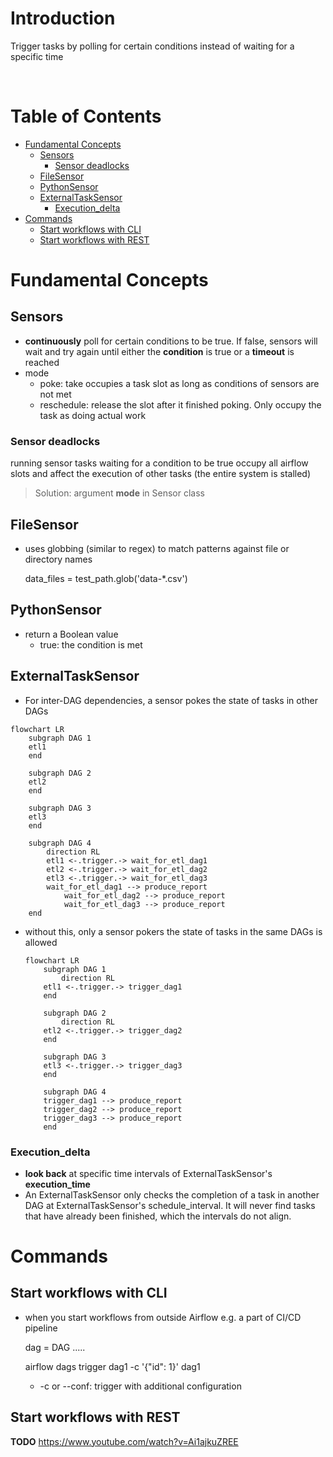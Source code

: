 <!-- omit in toc -->
# Introduction
Trigger tasks by polling for certain conditions instead of waiting for a specific time 

<br />

<!-- omit in toc -->
# Table of Contents
- [Fundamental Concepts](#fundamental-concepts)
  - [Sensors](#sensors)
    - [Sensor deadlocks](#sensor-deadlocks)
  - [FileSensor](#filesensor)
  - [PythonSensor](#pythonsensor)
  - [ExternalTaskSensor](#externaltasksensor)
    - [Execution_delta](#execution_delta)
- [Commands](#commands)
  - [Start workflows with CLI](#start-workflows-with-cli)
  - [Start workflows with REST](#start-workflows-with-rest)

# Fundamental Concepts

## Sensors
* **continuously** poll for certain conditions to be true. If false, sensors will wait and try again until either the **condition** is true or a **timeout** is reached
* mode 
  * poke: take occupies a task slot as long as conditions of sensors are not met
  * reschedule: release the slot after it finished poking. Only occupy the task as doing actual work

### Sensor deadlocks
running sensor tasks waiting for a condition to be true occupy all airflow slots and affect the execution of other tasks (the entire system is stalled)

> Solution: argument **mode** in Sensor class


## FileSensor
* uses globbing (similar to regex) to match patterns against file or directory names
    
    data_files = test_path.glob('data-*.csv')


## PythonSensor
* return a Boolean value
  * true: the condition is met


## ExternalTaskSensor
* For inter-DAG dependencies, a sensor pokes the state of tasks in other DAGs

```mermaid
flowchart LR
    subgraph DAG 1
    etl1 
    end

    subgraph DAG 2
    etl2 
    end

    subgraph DAG 3
    etl3 
    end

    subgraph DAG 4 
        direction RL
        etl1 <-.trigger.-> wait_for_etl_dag1
        etl2 <-.trigger.-> wait_for_etl_dag2
        etl3 <-.trigger.-> wait_for_etl_dag3
        wait_for_etl_dag1 --> produce_report
            wait_for_etl_dag2 --> produce_report
            wait_for_etl_dag3 --> produce_report
    end

```

  * without this, only a sensor pokers the state of tasks in the same DAGs is allowed

    ```mermaid
    flowchart LR
        subgraph DAG 1
            direction RL
        etl1 <-.trigger.-> trigger_dag1
        end

        subgraph DAG 2 
            direction RL
        etl2 <-.trigger.-> trigger_dag2
        end

        subgraph DAG 3
        etl3 <-.trigger.-> trigger_dag3
        end

        subgraph DAG 4
        trigger_dag1 --> produce_report
        trigger_dag2 --> produce_report
        trigger_dag3 --> produce_report
        end
    
    ```
### Execution_delta
* **look back** at specific time intervals of ExternalTaskSensor's **execution_time**
* An ExternalTaskSensor only checks the completion of a task in another DAG at ExternalTaskSensor's schedule_interval. It will never find tasks that have already been finished, which the intervals do not align.




# Commands
## Start workflows with CLI
* when you start workflows from outside Airflow e.g. a part of CI/CD pipeline
    
    dag = DAG .....




    airflow dags trigger dag1 -c '{"id": 1}' dag1

    * -c or --conf: trigger with additional configuration



## Start workflows with REST
**TODO**
https://www.youtube.com/watch?v=Ai1ajkuZREE
